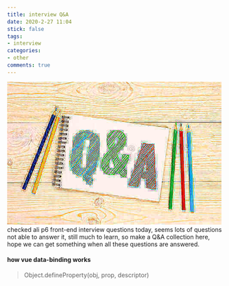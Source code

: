 ```yaml
---
title: interview Q&A
date: 2020-2-27 11:04
stick: false
tags:
- interview
categories:
- other
comments: true
---
```

![image](/qna.jpeg)
checked ali p6 front-end interview questions today, seems lots of questions not able to answer it, still much to learn, so make a Q&A collection here, hope we can get something when all these questions are answered.
<!-- more -->

#### how vue data-binding works

> Object.defineProperty(obj, prop, descriptor)
